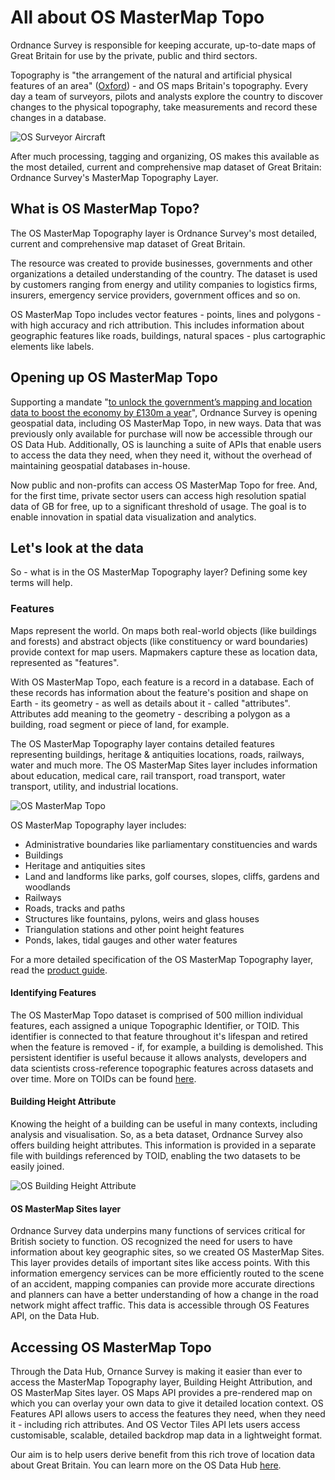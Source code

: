 # All about OS MasterMap Topo

Ordnance Survey is responsible for keeping accurate, up-to-date maps of Great Britain for use by the private, public and third sectors. 

Topography is "the arrangement of the natural and artificial physical features of an area" ([Oxford](https://www.lexico.com/en/definition/topography)) - and OS maps Britain's topography. Every day a team of surveyors, pilots and analysts explore the country to discover changes to the physical topography, take measurements and record these changes in a database. 

![OS Surveyor Aircraft](https://www.ordnancesurvey.co.uk/blog/wp-content/uploads/2012/02/2007-07-19-G_NOSE_03.jpg)

After much processing, tagging and organizing, OS makes this available as the most detailed, current and comprehensive map dataset of Great Britain: Ordnance Survey's MasterMap Topography Layer.

## What is OS MasterMap Topo?

The OS MasterMap Topography layer is Ordnance Survey's most detailed, current and comprehensive map dataset of Great Britain. 

The resource was created to provide businesses, governments and other organizations a detailed understanding of the country. The dataset is used by customers ranging from energy and utility companies to logistics firms, insurers, emergency service providers, government offices and so on.  

OS MasterMap Topo includes vector features - points, lines and polygons - with high accuracy and rich attribution. This includes information about geographic features like roads, buildings, natural spaces - plus cartographic elements like labels. 

## Opening up OS MasterMap Topo

Supporting a mandate "[to unlock the government’s mapping and location data to boost the economy by £130m a year](https://www.ordnancesurvey.co.uk/business-government/tools-support/open-mastermap-programme)", Ordnance Survey is opening geospatial data, including OS MasterMap Topo, in new ways. Data that was previously only available for purchase will now be accessible through our OS Data Hub. Additionally, OS is launching a suite of APIs that enable users to access the data they need, when they need it, without the overhead of maintaining geospatial databases in-house. 

Now public and non-profits can access OS MasterMap Topo for free. And, for the first time, private sector users can access high resolution spatial data of GB for free, up to a significant threshold of usage. The goal is to enable innovation in spatial data visualization and analytics.

## Let's look at the data

So - what is in the OS MasterMap Topography layer? Defining some key terms will help.

### Features

Maps represent the world. On maps both real-world objects (like buildings and forests) and abstract objects (like constituency or ward boundaries) provide context for map users. Mapmakers capture these as location data, represented as "features". 

With OS MasterMap Topo, each feature is a record in a database. Each of these records has information about the feature's position and shape on Earth - its geometry - as well as details about it - called "attributes". Attributes add meaning to the geometry - describing a polygon as a building, road segment or piece of land, for example. 

The OS MasterMap Topography layer contains detailed features representing buildings, heritage & antiquities locations, roads, railways, water and much more. The OS MasterMap Sites layer includes  information about education, medical care, rail transport, road transport, water transport, utility, and industrial locations.

![OS MasterMap Topo](https://ordnancesurvey.co.uk/image-library/products/osmm-topo-lambeth.xa1b02a96.jpg?w=1000&q=100)

OS MasterMap Topography layer includes:
- Administrative boundaries like parliamentary constituencies and wards
- Buildings
- Heritage and antiquities sites
- Land and landforms like parks, golf courses, slopes, cliffs, gardens and woodlands
- Railways
- Roads, tracks and paths
- Structures like fountains, pylons, weirs and glass houses
- Triangulation stations and other point height features
- Ponds, lakes, tidal gauges and other water features

For a more detailed specification of the OS MasterMap Topography layer, read the [product guide](https://www.ordnancesurvey.co.uk/documents/os-mastermap-topography-layer-product-guide.pdf).

#### Identifying Features

The OS MasterMap Topo dataset is comprised of 500 million individual features, each assigned a unique Topographic Identifier, or TOID. This identifier is connected to that feature throughout it's lifespan and retired when the feature is removed - if, for example, a building is demolished. This persistent identifier is useful because it allows analysts, developers and data scientists cross-reference topographic features across datasets and over time. More on TOIDs can be found [here](https://www.ordnancesurvey.co.uk/business-government/tools-support/mastermap-topography-support/toids).

#### Building Height Attribute

Knowing the height of a building can be useful in many contexts, including analysis and visualisation. So, as a beta dataset, Ordnance Survey also offers building height attributes. This information is provided in a separate file with buildings referenced by TOID, enabling the two datasets to be easily joined. 

![OS Building Height Attribute](https://ordnancesurvey.co.uk/image-library/banners/osmm-topo-and-build-heights-place1.xaa2e6841.jpg?w=1000&q=100)

#### OS MasterMap Sites layer

Ordnance Survey data underpins many functions of services critical for British society to function. OS recognized the need for users to have information about key geographic sites, so we created OS MasterMap Sites. This layer provides details of important sites like access points. With this information emergency services can be more efficiently routed to the scene of an accident, mapping companies can provide more accurate directions and planners can have a better understanding of how a change in the road network might affect traffic. This data is accessible through OS Features API, on the Data Hub.

## Accessing OS MasterMap Topo

Through the Data Hub, Ornance Survey is making it easier than ever to access the MasterMap Topography layer, Building Height Attribution, and OS MasterMap Sites layer. OS Maps API provides a pre-rendered map on which you can overlay your own data to give it detailed location context. OS Features API allows users to access the features they need, when they need it - including rich attributes. And OS Vector Tiles API lets users access customisable, scalable, detailed backdrop map data in a lightweight format.


Our aim is to help users derive benefit from this rich trove of location data about Great Britain. You can learn more on the OS Data Hub [here](https://osdatahub.os.uk/).
